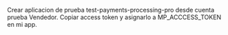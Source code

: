 Crear aplicacion de prueba test-payments-processing-pro desde cuenta prueba Vendedor.
Copiar access token y asignarlo a MP_ACCCESS_TOKEN en mi app.
